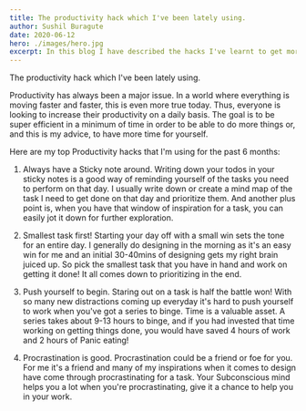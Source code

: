 ```yaml
---
title: The productivity hack which I've been lately using.
author: Sushil Buragute
date: 2020-06-12
hero: ./images/hero.jpg
excerpt: In this blog I have described the hacks I've learnt to get more done through the day!
---
```


The productivity hack which I've been lately using.

Productivity has always been a major issue. In a world where everything is moving faster and faster, this is even more true today. Thus, everyone is looking to increase their productivity on a daily basis. The goal is to be super efficient in a minimum of time in order to be able to do more things or, and this is my advice, to have more time for yourself.

Here are my top Productivity hacks that I'm using for the past 6 months:

1. Always have a Sticky note around.
   Writing down your todos in your sticky notes is a good way of reminding yourself of the tasks you need to perform on that day. I usually write down or create a mind map of the task I need to get done on that day and prioritize them. And another plus point is, when you have that window of inspiration for a task, you can easily jot it down for further exploration.

2. Smallest task first!
   Starting your day off with a small win sets the tone for an entire day. I generally do designing in the morning as it's an easy win for me and an initial 30-40mins of designing gets my right brain juiced up. So pick the smallest task that you have in hand and work on getting it done! It all comes down to prioritizing in the end.

3. Push yourself to begin.
   Staring out on a task is half the battle won! With so many new distractions coming up everyday it's hard to push yourself to work when you've got a series to binge. Time is a valuable asset. A series takes about 9-13 hours to binge, and if you had invested that time working on getting things done, you would have saved 4 hours of work and 2 hours of Panic eating!

4. Procrastination is good.
   Procrastination could be a friend or foe for you. For me it's a friend and many of my inspirations when it comes to design have come through procrastinating for a task. Your Subconscious mind helps you a lot when you're procrastinating, give it a chance to help you in your work.
